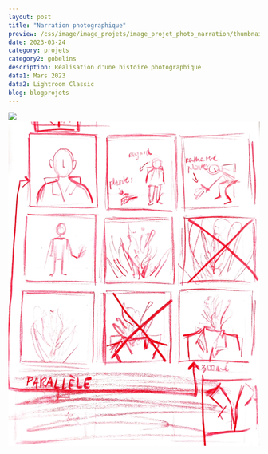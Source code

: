 ```yaml
---
layout: post
title: "Narration photographique"
preview: /css/image/image_projets/image_projet_photo_narration/thumbnail.jpg
date: 2023-03-24
category: projets
category2: gobelins
description: Réalisation d'une histoire photographique 
data1: Mars 2023
data2: Lightroom Classic
blog: blogprojets
---
```


<div class="image_container">
<div><img onclick="Zoom(this)" class="img-gallery" src="/css/image/image_projets/image_projet_photo_narration/img1.jpg"></div>
</div>

<div class="image_container">
<div><img onclick="Zoom(this)" class="img-gallery" src="/css/image/image_projets/image_projet_photo_narration/img2.jpg"></div>
</div>
